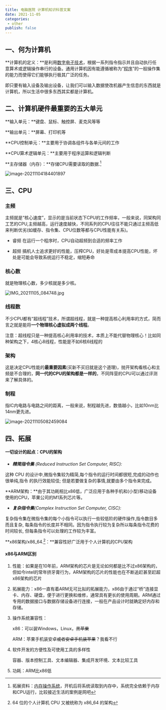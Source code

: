 ```yaml
---
title: 电脑医院 计算机知识科普文案
date: 2021-11-05
categories:
 - other
publish: false
---
```



## 一、何为计算机

 **计算机的定义：**是利用[数字电子技术](https://zh.wikipedia.org/wiki/数字电子技术)，根据一系列指令指示并且自动执行任意算术或逻辑操作串行的设备。通用计算机因有能遵循被称为“[程序](https://zh.wikipedia.org/wiki/计算机程序)”的一般操作集的能力而使得它们能够执行极其广泛的任务。

 

即只要有输入设备及输出设备，让我们可以输入数据使改机器产生信息的东西就是计算机，所以生活中很多东西其实都是计算机。

## 二、计算机硬件最重要的五大单元

 **输入单元：**键盘、鼠标、触控屏、麦克风等等

 **输出单元：**屏幕、打印机等

 **CPU控制单元：**主要用于协调各组件与各单元间的工作

 **CPU算术逻辑单元：**主要用于程序运算和逻辑判断

 **主存储器（内存）：**存储CPU需要读取的数据.[^1]

![image-20211104184401897](/home/alancorn/Documents/Markdown/电脑医院/计算机基础知识.assets/image-20211104184401897.png)

[^1]:  拓展资料：[内存操作系统](https://baike.baidu.com/item/%E5%86%85%E5%AD%98%E6%93%8D%E4%BD%9C%E7%B3%BB%E7%BB%9F/2463725)，开机后将系统读取到内存中，系统完全依赖于内存和CPU运行，比较接近生活的案例是网吧

## 三、CPU

### **主频**

主频就是“核心速度”，显示的是当前状态下CPU的工作频率，一般来说，同架构同工艺的CPU,主频越高，运行速度越快，不同系列的CPU往往不能只通过主频高低来判断优劣(如缓存、指令集、CPU位数等都与CPU性能有关系)。

- 睿频
  在运行一个程序时，CPU自动超频到合适的频率工作

- 超频
  搞机人士追求更好的性能，压榨CPU，好处是零成本提高CPU性能，坏处是可能会导致系统运行不稳定，缩短寿命

### **核心数**
就是物理核心数，多少核就是多少核。

![IMG_20211105_084748.jpg](/home/alancorn/Documents/Markdown/电脑医院/计算机基础知识.assets/IMG_20211105_084748.jpg)

### **线程数**
不少CPU都有“超线程”技术，所谓超线程，就是一种提高核心利用率的方式，简而言之就是能将**一个物理核心虚拟成两个线程**。

注意：超线程只是一种提高核心利用率的技术，本质上不能代替物理核心！比如同种架构之下，4核心8线程，性能是不如6核6线程的

### **架构**
这是决定CPU性能的**最重要因素**(买新不买旧就是这个道理)，抛开架构看核心和主频是不合理的，**同一代的CPU的架构都是一样的**，不同阵营的CPU可以通过评测来了解具体的。


### **制程**
指IC内电路与电路之间的距离，一般来说，制程越先进，数值越小，比如10nm比14nm更先进。

![image-20211105082459084](/home/alancorn/Documents/Markdown/电脑医院/计算机基础知识.assets/image-20211105082459084.png)

[^2]: 64 位的个人计算机 CPU 又被统称为 x86_64 的架构
## 四、拓展
#### 一切设计的起点：CPU的架构

-  ***精简指令集** (Reduced Instruction Set Computer, RISC):*

  这种 CPU 的设计中,微指令集较为精简,每个指令的运行时间都很短,完成的动作也很单纯,指令
  的执行效能较佳; 但是若要做复杂的事情,就要由多个指令来完成。

  **ARM架构：**由于其功耗相比x86低，广泛应用于各种手机和(小型)移动设备使用的CPU，苹果公司的M1系列芯片等。

-  ***复杂指令集**(Complex Instruction Set Computer, CISC):*

  复杂指令集在微指令集的每个小指令可以执行一些较低阶的硬件操作,指令数目多而且复杂, 每条指令的长度并不相同。因为指令执行较为复杂所以每条指令花费的时间较长, 但每条指令可以处理的工作较为丰富。

  **x86架构/x86_64.[^2]：**兼容性好广泛用于个人计算机的CPU架构

#### x86与ARM区别

1. 性能：如果是在10年前，ARM架构的芯片是无论如何都是比不过x86架构的，但如今intel的常年挤牙膏行为，ARM架构的芯片的性能也在不断追赶甚至赶超x86架构的芯片

2. 拓展能力：x86一直有着ARM无可比拟的拓展能力，x86由于通过“桥”连接显卡、内存、硬盘，便于进行更换和维修，通常具有更长的使用周期。ARM通过专用的数据接口与数据存储设备进行连接，一般在产品设计时就确定好内存和存储。

3. 操作系统兼容性：

   x86：可以装Windows，Linux，~~黑苹果~~

    ARM：苹果手机装安卓~~或者安卓手机装苹果~~？我看不行

4. 软件开发的方便性及可使用工具的多样性

   容器、版本控制工具、文本编辑器、集成开发环境、文本比较工具

5. 功耗：ARM比x86低